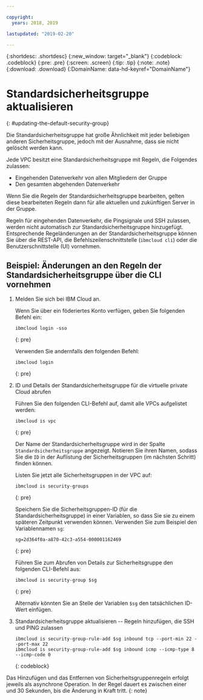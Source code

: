 ```yaml
---

copyright:
  years: 2018, 2019

lastupdated: "2019-02-20"

---
```


{:shortdesc: .shortdesc}
{:new_window: target="_blank"}
{:codeblock: .codeblock}
{:pre: .pre}
{:screen: .screen}
{:tip: .tip}
{:note: .note}
{:download: .download}
{:DomainName: data-hd-keyref="DomainName"}

# Standardsicherheitsgruppe aktualisieren
{: #updating-the-default-security-group}


Die Standardsicherheitsgruppe hat große Ähnlichkeit mit jeder beliebigen anderen Sicherheitsgruppe, jedoch mit der Ausnahme, dass sie nicht gelöscht werden kann.

Jede VPC besitzt eine Standardsicherheitsgruppe mit Regeln, die Folgendes zulassen: 

* Eingehenden Datenverkehr von allen Mitgliedern der Gruppe
* Den gesamten abgehenden Datenverkehr

Wenn Sie die Regeln der Standardsicherheitsgruppe bearbeiten, gelten diese bearbeiteten Regeln dann für alle aktuellen und zukünftigen Server in der Gruppe.

Regeln für eingehenden Datenverkehr, die Pingsignale und SSH zulassen, werden nicht automatisch zur Standardsicherheitsgruppe hinzugefügt. Entsprechende Regeländerungen an der Standardsicherheitsgruppe können Sie über die REST-API, die Befehlszeilenschnittstelle (`ibmcloud cli`) oder die Benutzerschnittstelle (UI) vornehmen. 

## Beispiel: Änderungen an den Regeln der Standardsicherheitsgruppe über die CLI vornehmen 

1. Melden Sie sich bei IBM Cloud an. 

   Wenn Sie über ein föderiertes Konto verfügen, geben Sie folgenden Befehl ein: 
   ```
   ibmcloud login -sso
   ```
   {: pre}

   Verwenden Sie andernfalls den folgenden Befehl: 

   ```
   ibmcloud login
   ```
   {: pre}

2. ID und Details der Standardsicherheitsgruppe für die virtuelle private Cloud abrufen 

   Führen Sie den folgenden CLI-Befehl auf, damit alle VPCs aufgelistet werden: 

   ```
   ibmcloud is vpc
   ```
   {: pre}

   Der Name der Standardsicherheitsgruppe wird in der Spalte `Standardsicherheitsgruppe` angezeigt. Notieren Sie ihren Namen, sodass Sie die `ID` in der Auflistung der Sicherheitsgruppen (im nächsten Schritt) finden können.  
   
   Listen Sie jetzt alle Sicherheitsgruppen in der VPC auf: 

   ```
   ibmcloud is security-groups
   ```
   {: pre}

   Speichern Sie die Sicherheitsgruppen-ID (für die Standardsicherheitsgruppe) in einer Variablen, so dass Sie sie zu einem späteren Zeitpunkt verwenden können. Verwenden Sie zum Beispiel den Variablennamen `sg`: 

   ```
   sg=2d364f0a-a870-42c3-a554-000001162469
   ```
   {: pre}

   Führen Sie zum Abrufen von Details zur Sicherheitsgruppe den folgenden CLI-Befehl aus: 

   ```
   ibmcloud is security-group $sg
   ```
   {: pre}
   
   Alternativ könnten Sie an Stelle der Variablen `$sg` den tatsächlichen ID-Wert einfügen. 

3. Standardsicherheitsgruppe aktualisieren -- Regeln hinzufügen, die SSH und PING zulassen 

   ```
   ibmcloud is security-group-rule-add $sg inbound tcp --port-min 22 --port-max 22
   ibmcloud is security-group-rule-add $sg inbound icmp --icmp-type 8 --icmp-code 0
   ```
   {: codeblock}


Das Hinzufügen und das Entfernen von Sicherheitsgruppenregeln erfolgt jeweils als asynchrone Operation. In der Regel dauert es zwischen einer und 30 Sekunden, bis die Änderung in Kraft tritt.
{: note}
